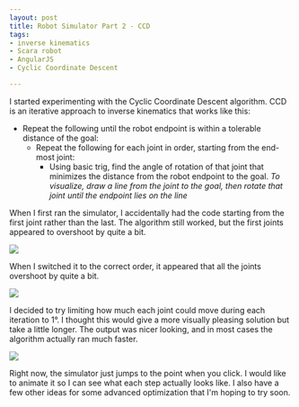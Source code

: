 ```yaml
---
layout: post
title: Robot Simulator Part 2 - CCD
tags:
- inverse kinematics
- Scara robot
- AngularJS
- Cyclic Coordinate Descent

---
```


I started experimenting with the Cyclic Coordinate Descent algorithm. CCD is an iterative approach to inverse kinematics that works like this:

- Repeat the following until the robot endpoint is within a tolerable distance of the goal:
	- Repeat the following for each joint in order, starting from the end-most joint:
		- Using basic trig, find the angle of rotation of that joint that minimizes the distance from the robot endpoint to the goal. *To visualize, draw a line from the joint to the goal, then rotate that joint until the endpoint lies on the line*

When I first ran the simulator, I accidentally had the code starting from the first joint rather than the last. The algorithm still worked, but the first joints appeared to overshoot by quite a bit.

![](/assets/img/2017-11-16/2.png)

When I switched it to the correct order, it appeared that all the joints overshoot by quite a bit.

![](/assets/img/2017-11-16/1.png)

I decided to try limiting how much each joint could move during each iteration to 1°. I thought this would give a more visually pleasing solution but take a little longer. The output was nicer looking, and in most cases the algorithm actually ran much faster.

![](/assets/img/2017-11-16/3.png)


Right now, the simulator just jumps to the point when you click. I would like to animate it so I can see what each step actually looks like. I also have a few other ideas for some advanced optimization that I'm hoping to try soon.